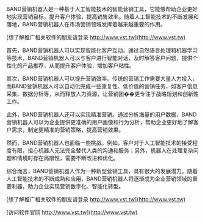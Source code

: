 BAND营销机器人是一种基于人工智能技术的智能营销工具，它能够帮助企业更好地实现营销目标，提升客户体验，提高销售效率。随着人工智能技术的不断发展和落地，BAND营销机器人在市场营销领域发挥着越来越重要的作用。

[想了解推广相关软件的朋友请登录 http://www.vst.tw](http://www.vst.tw)

首先，BAND营销机器人可以实现智能化客户互动。通过自然语言处理和机器学习等技术，BAND营销机器人可以与客户进行智能对话，及时解答客户问题，提供个性化的产品推荐，从而提升客户体验，增加客户粘性。

其次，BAND营销机器人可以提升营销效率。传统的营销工作需要大量人力投入，而BAND营销机器人可以自动化完成一些重复性、低价值的营销任务，如客户信息采集、数据分析等，从而释放人力资源，让营销团��更专注于战略规划和创新性工作。

此外，BAND营销机器人还可以实现精准营销。通过分析海量的用户数据，BAND营销机器人可以为企业提供更准确的用户画像和行为分析，帮助企业更好地了解客户需求，制定更精准的营销策略，提高营销效果。

然而，BAND营销机器人也面临一些挑战。例如，客户对于人工智能技术的接受程度有限，担心机器人无法完全替代人类的沟通和服务；另外，机器人在处理复杂问题和情境时存在局限性，需要不断改进和优化。

综合而言，BAND营销机器人作为一种新型营销工具，具有很大的发展潜力。随着人工智能技术的不断成熟和应用，BAND营销机器人将逐渐成为企业营销领域的重要利器，助力企业实现营销数字化、智能化转型。

[想了解推广相关软件的朋友请登录 http://www.vst.tw](http://www.vst.tw)


[访问软件官网 http://www.vst.tw](http://www.vst.tw)
